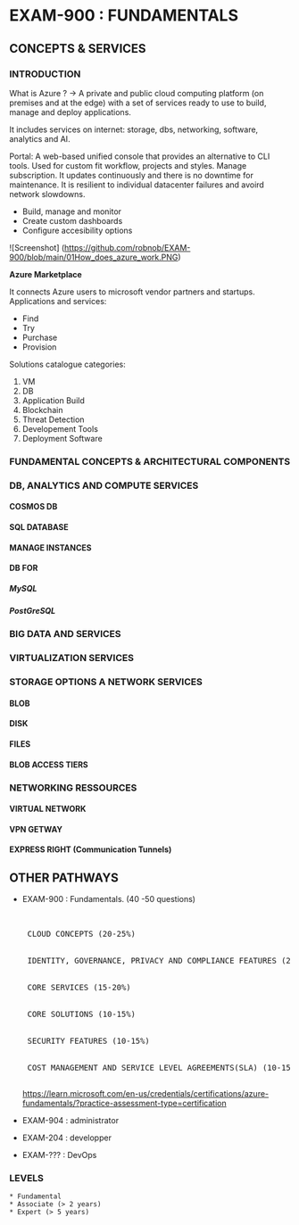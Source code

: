 # EXAM-900 : FUNDAMENTALS

## CONCEPTS & SERVICES

### INTRODUCTION

What is Azure ? -> A private and public cloud computing platform (on premises and at the edge) with a set of services ready to use to build, manage and deploy applications.

It includes services on internet: storage, dbs, networking, software, analytics and AI.

Portal: A web-based unified console that provides an alternative to CLI tools. Used for custom fit workflow, projects and styles. Manage subscription. It updates continuously and there is no downtime for maintenance. It is resilient to individual datacenter failures and avoird network slowdowns.
* Build, manage and monitor
* Create custom dashboards
* Configure accesibility options

![Screenshot] (https://github.com/robnob/EXAM-900/blob/main/01How_does_azure_work.PNG)

<strong> Azure Marketplace </strong>

It connects Azure users to microsoft vendor partners and startups. Applications and services:
* Find
* Try
* Purchase
* Provision

Solutions catalogue categories:

1. VM
2. DB
3. Application Build
4. Blockchain
5. Threat Detection
6. Developement Tools
7. Deployment Software

### FUNDAMENTAL CONCEPTS & ARCHITECTURAL COMPONENTS

### DB, ANALYTICS AND COMPUTE SERVICES

#### COSMOS DB

#### SQL DATABASE 

#### MANAGE INSTANCES

#### DB FOR 

##### MySQL

##### PostGreSQL

### BIG DATA AND SERVICES

### VIRTUALIZATION SERVICES

### STORAGE OPTIONS A NETWORK SERVICES

#### BLOB

#### DISK

#### FILES

#### BLOB ACCESS TIERS

### NETWORKING RESSOURCES

#### VIRTUAL NETWORK

#### VPN GETWAY

#### EXPRESS RIGHT (Communication Tunnels)

## OTHER PATHWAYS

  * EXAM-900 : Fundamentals. (40 -50 questions)
    <pre> 
      <br> CLOUD CONCEPTS (20-25%) </br>
      <br> IDENTITY, GOVERNANCE, PRIVACY AND COMPLIANCE FEATURES (20-25%) </br>
      <br> CORE SERVICES (15-20%) </br> 
      <br> CORE SOLUTIONS (10-15%) </br>
      <br> SECURITY FEATURES (10-15%) </br>
      <br> COST MANAGEMENT AND SERVICE LEVEL AGREEMENTS(SLA) (10-15%) </br>
    </pre>
    https://learn.microsoft.com/en-us/credentials/certifications/azure-fundamentals/?practice-assessment-type=certification
    
  * EXAM-904 : administrator

  * EXAM-204 : developper 

  * EXAM-??? : DevOps

### LEVELS

    * Fundamental
    * Associate (> 2 years)
    * Expert (> 5 years)





